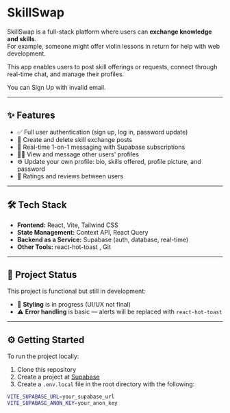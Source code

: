 # SkillSwap

SkillSwap is a full-stack platform where users can **exchange knowledge and skills**.  
For example, someone might offer violin lessons in return for help with web development.

This app enables users to post skill offerings or requests, connect through real-time chat, and manage their profiles.

You can Sign Up with invalid email.

---

## ✨ Features

- ✅ Full user authentication (sign up, log in, password update)
- 📝 Create and delete skill exchange posts
- 💬 Real-time 1-on-1 messaging with Supabase subscriptions
- 🧑‍💻 View and message other users' profiles
- ⚙️ Update your own profile: bio, skills offered, profile picture, and password
- 🌟 Ratings and reviews between users

---

## 🛠 Tech Stack

- **Frontend:** React, Vite, Tailwind CSS
- **State Management:** Context API, React Query
- **Backend as a Service:** Supabase (auth, database, real-time)
- **Other Tools:** react-hot-toast , Git

---

## 🚧 Project Status

This project is functional but still in development:

- 🔧 **Styling** is in progress (UI/UX not final)
- ⚠️ **Error handling** is basic — alerts will be replaced with `react-hot-toast`

---

## ⚙️ Getting Started

To run the project locally:

1. Clone this repository
2. Create a project at [Supabase](https://supabase.com/)
3. Create a `.env.local` file in the root directory with the following:

```bash
VITE_SUPABASE_URL=your_supabase_url
VITE_SUPABASE_ANON_KEY=your_anon_key
```
